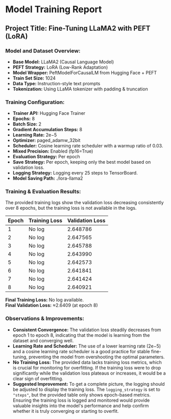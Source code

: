 # Model Training Report
## Project Title: Fine-Tuning LLaMA2 with PEFT (LoRA)

### Model and Dataset Overview:
- **Base Model:** LLaMA2 (Causal Language Model)
- **PEFT Strategy:** LoRA (Low-Rank Adaptation)
- **Model Wrapper:** PeftModelForCausalLM from Hugging Face + PEFT
- **Train Set Size:** 1024
- **Data Type:** Instruction-style text prompts
- **Tokenization:** Using LLaMA tokenizer with padding & truncation

### Training Configuration:
- **Trainer API:** Hugging Face Trainer
- **Epochs:** 8
- **Batch Size:** 2
- **Gradient Accumulation Steps:** 8
- **Learning Rate:** 2e−5
- **Optimizer:** paged_adamw_32bit
- **Scheduler:** Cosine learning rate scheduler with a warmup ratio of 0.03.
- **Mixed Precision:** Enabled (fp16=True)
- **Evaluation Strategy:** Per epoch
- **Save Strategy:** Per epoch, keeping only the best model based on validation loss.
- **Logging Strategy:** Logging every 25 steps to TensorBoard.
- **Model Saving Path:** ./lora-llama2

### Training & Evaluation Results:
The provided training logs show the validation loss decreasing consistently over 8 epochs, but the training loss is not available in the logs.

| Epoch | Training Loss | Validation Loss |
|-------|---------------|-----------------|
| 1     | No log        | 2.648786        |
| 2     | No log        | 2.647565        |
| 3     | No log        | 2.645788        |
| 4     | No log        | 2.643990        |
| 5     | No log        | 2.642573        |
| 6     | No log        | 2.641841        |
| 7     | No log        | 2.641424        |
| 8     | No log        | 2.640921        |

**Final Training Loss:** No log available.  
**Final Validation Loss:** ≈2.6409 (at epoch 8)

### Observations & Improvements:
- **Consistent Convergence:** The validation loss steadily decreases from epoch 1 to epoch 8, indicating that the model is learning from the dataset and converging well.
- **Learning Rate and Scheduler:** The use of a lower learning rate (2e−5) and a cosine learning rate scheduler is a good practice for stable fine-tuning, preventing the model from overshooting the optimal parameters.
- **No Training Loss:** The provided data lacks training loss metrics, which is crucial for monitoring for overfitting. If the training loss were to drop significantly while the validation loss plateaus or increases, it would be a clear sign of overfitting.
- **Suggested Improvement:** To get a complete picture, the logging should be adjusted to display the training loss. The `logging_strategy` is set to `"steps"`, but the provided table only shows epoch-based metrics. Ensuring the training loss is logged and monitored would provide valuable insights into the model's performance and help confirm whether it is truly converging or starting to overfit.
